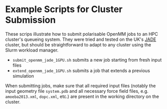 # Example Scripts for Cluster Submission

These scrips illustrate how to submit polarisable OpenMM jobs to an HPC cluster's queueing system. They were tried and tested on the UK's [JADE](https://www.jade.ac.uk/) cluster, but should be straightforward to adapt to any cluster using the Slurm workload manager.

* `submit_openmm_jade_1GPU.sh` submits a new job starting from fresh input files
* `extend_openmm_jade_1GPU.sh` submits a job that extends a previous simulation

When submitting jobs, make sure that all required input files (notably the input geometry file `system.pdb` and all necessary force field files, e.g. `amoeba2013.xml`, `dopc.xml`, etc.) are present in the working directory on the cluster.
